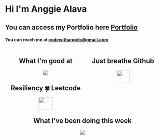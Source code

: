 # Hi I'm Anggie Alava

## You can access my Portfolio here [Portfolio](https://portfolio.angeles.rocks/)

#### You can reach me at [codewithangels@gmail.com](codewithangels@gmail.com)

<div style="display: flex; justify-content: space-around;">
  <div>
    <h2 align="center"> What I'm good at</h2>
    <p align="center">
      <a href="https://skillicons.dev">
        <img src="https://skillicons.dev/icons?i=git,docker,js,nodejs,express,mongodb,py,fastapi,react,postgres,vitest" />
      </a>
    </p>
    <h2 align="center">Resiliency 🍀 Leetcode</h2>
    <p align="center">
      <a href="https://leetcard.jacoblin.cool/AnggieAlava?border=0&radius=20">
        <img width="45%" src="https://leetcard.jacoblin.cool/AnggieAlava?border=0&radius=20" />
      </a>
    </p>
  </div>
  
  <div>
    <h2 align="center">Just breathe Github</h2>
    <p align="center">
      <a href="https://github-readme-stats.vercel.app/api?username=AnggieAlava&show_icons=true&theme=panda&hide_border=true">
        <img width="45%" src="https://github-readme-stats.vercel.app/api?username=AnggieAlava&show_icons=true&theme=panda&hide_border=true" />
      </a>
    </p>
  </div>
</div>

<h2 align="center"> What I've been doing this week </h2>
<p align="center">
  <a href="https://github-readme-stats.vercel.app/api/wakatime?username=AnggieAlava&layout=compact&theme=onedark">
    <img src="https://github-readme-stats.vercel.app/api/wakatime?username=AnggieAlava&layout=compact&theme=onedark" />
  </a>
</p>
